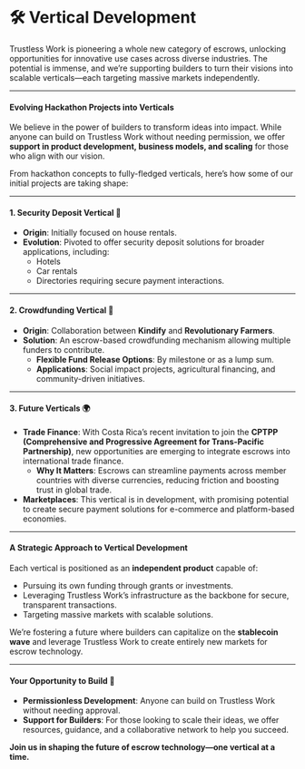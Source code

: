 # 🛠️ Vertical Development

Trustless Work is pioneering a whole new category of escrows, unlocking opportunities for innovative use cases across diverse industries. The potential is immense, and we’re supporting builders to turn their visions into scalable verticals—each targeting massive markets independently.

***

#### **Evolving Hackathon Projects into Verticals**

We believe in the power of builders to transform ideas into impact. While anyone can build on Trustless Work without needing permission, we offer **support in product development, business models, and scaling** for those who align with our vision.

From hackathon concepts to fully-fledged verticals, here’s how some of our initial projects are taking shape:

***

#### **1. Security Deposit Vertical 🏨**

* **Origin**: Initially focused on house rentals.
* **Evolution**: Pivoted to offer security deposit solutions for broader applications, including:
  * Hotels
  * Car rentals
  * Directories requiring secure payment interactions.

***

#### **2. Crowdfunding Vertical 🌱**

* **Origin**: Collaboration between **Kindify** and **Revolutionary Farmers**.
* **Solution**: An escrow-based crowdfunding mechanism allowing multiple funders to contribute.
  * **Flexible Fund Release Options**: By milestone or as a lump sum.
  * **Applications**: Social impact projects, agricultural financing, and community-driven initiatives.

***

#### **3. Future Verticals 🌍**

* **Trade Finance**: With Costa Rica’s recent invitation to join the **CPTPP (Comprehensive and Progressive Agreement for Trans-Pacific Partnership)**, new opportunities are emerging to integrate escrows into international trade finance.
  * **Why It Matters**: Escrows can streamline payments across member countries with diverse currencies, reducing friction and boosting trust in global trade.
* **Marketplaces**: This vertical is in development, with promising potential to create secure payment solutions for e-commerce and platform-based economies.

***

#### **A Strategic Approach to Vertical Development**

Each vertical is positioned as an **independent product** capable of:

* Pursuing its own funding through grants or investments.
* Leveraging Trustless Work’s infrastructure as the backbone for secure, transparent transactions.
* Targeting massive markets with scalable solutions.

We’re fostering a future where builders can capitalize on the **stablecoin wave** and leverage Trustless Work to create entirely new markets for escrow technology.

***

#### **Your Opportunity to Build 🚀**

* **Permissionless Development**: Anyone can build on Trustless Work without needing approval.
* **Support for Builders**: For those looking to scale their ideas, we offer resources, guidance, and a collaborative network to help you succeed.

**Join us in shaping the future of escrow technology—one vertical at a time.**
